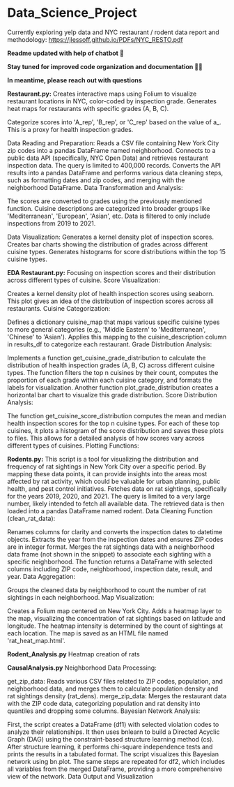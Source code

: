 # Data_Science_Project
Currently exploring yelp data and NYC restaurant / rodent data 
report and methodology: https://jlessoff.github.io/PDFs/NYC_RESTO.pdf


**Readme updated with help of chatbot 🫡** 


**Stay tuned for improved code organization and documentation 🥲😅** 


**In meantime, please reach out with questions** 


**Restaurant.py:**
Creates interactive maps using Folium to visualize restaurant locations in NYC, color-coded by inspection grade.
Generates heat maps for restaurants with specific grades (A, B, C).

Categorize scores into 'A_rep', 'B_rep', or 'C_rep' based on the value of a_. This is a proxy for health inspection grades.

Data Reading and Preparation:
Reads a CSV file containing New York City zip codes into a pandas DataFrame named neighborhood.
Connects to a public data API (specifically, NYC Open Data) and retrieves restaurant inspection data. The query is limited to 400,000 records.
Converts the API results into a pandas DataFrame and performs various data cleaning steps, such as formatting dates and zip codes, and merging with the neighborhood DataFrame.
Data Transformation and Analysis:

The scores are converted to grades using the previously mentioned function.
Cuisine descriptions are categorized into broader groups like 'Mediterranean', 'European', 'Asian', etc.
Data is filtered to only include inspections from 2019 to 2021.

Data Visualization:
Generates a kernel density plot of inspection scores.
Creates bar charts showing the distribution of grades across different cuisine types.
Generates histograms for score distributions within the top 15 cuisine types.


**EDA Restaurant.py:**
Focusing on inspection scores and their distribution across different types of cuisine.
Score Visualization:

Creates a kernel density plot of health inspection scores using seaborn. This plot gives an idea of the distribution of inspection scores across all restaurants.
Cuisine Categorization:

Defines a dictionary cuisine_map that maps various specific cuisine types to more general categories (e.g., 'Middle Eastern' to 'Mediterranean', 'Chinese' to 'Asian').
Applies this mapping to the cuisine_description column in results_df to categorize each restaurant.
Grade Distribution Analysis:

Implements a function get_cuisine_grade_distribution to calculate the distribution of health inspection grades (A, B, C) across different cuisine types.
The function filters the top n cuisines by their count, computes the proportion of each grade within each cuisine category, and formats the labels for visualization.
Another function plot_grade_distribution creates a horizontal bar chart to visualize this grade distribution.
Score Distribution Analysis:

The function get_cuisine_score_distribution computes the mean and median health inspection scores for the top n cuisine types.
For each of these top cuisines, it plots a histogram of the score distribution and saves these plots to files.
This allows for a detailed analysis of how scores vary across different types of cuisines.
Plotting Functions:



**Rodents.py:**
This script is a tool for visualizing the distribution and frequency of rat sightings in New York City over a specific period. By mapping these data points, it can provide insights into the areas most affected by rat activity, which could be valuable for urban planning, public health, and pest control initiatives.
Fetches data on rat sightings, specifically for the years 2019, 2020, and 2021. The query is limited to a very large number, likely intended to fetch all available data.
The retrieved data is then loaded into a pandas DataFrame named rodent.
Data Cleaning Function (clean_rat_data):

Renames columns for clarity and converts the inspection dates to datetime objects.
Extracts the year from the inspection dates and ensures ZIP codes are in integer format.
Merges the rat sightings data with a neighborhood data frame (not shown in the snippet) to associate each sighting with a specific neighborhood.
The function returns a DataFrame with selected columns including ZIP code, neighborhood, inspection date, result, and year.
Data Aggregation:

Groups the cleaned data by neighborhood to count the number of rat sightings in each neighborhood.
Map Visualization:

Creates a Folium map centered on New York City.
Adds a heatmap layer to the map, visualizing the concentration of rat sightings based on latitude and longitude. The heatmap intensity is determined by the count of sightings at each location.
The map is saved as an HTML file named 'rat_heat_map.html'.

**Rodent_Analysis.py**
Heatmap creation of rats

**CausalAnalysis.py**
Neighborhood Data Processing:

get_zip_data: Reads various CSV files related to ZIP codes, population, and neighborhood data, and merges them to calculate population density and rat sightings density (rat_dens).
merge_zip_data: Merges the restaurant data with the ZIP code data, categorizing population and rat density into quantiles and dropping some columns.
Bayesian Network Analysis:

First, the script creates a DataFrame (df1) with selected violation codes to analyze their relationships.
It then uses bnlearn to build a Directed Acyclic Graph (DAG) using the constraint-based structure learning method (cs).
After structure learning, it performs chi-square independence tests and prints the results in a tabulated format.
The script visualizes this Bayesian network using bn.plot.
The same steps are repeated for df2, which includes all variables from the merged DataFrame, providing a more comprehensive view of the network.
Data Output and Visualization




